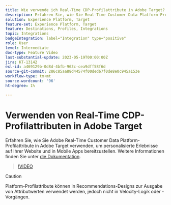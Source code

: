 ```yaml
---
title: Wie verwende ich Real-Time CDP-Profilattribute in Adobe Target?
description: Erfahren Sie, wie Sie Real-Time Customer Data Platform-Profilattribute in Adobe Target verwenden, um personalisierte Erlebnisse auf Ihrer Website und in Mobile Apps bereitzustellen.
solution: Experience Platform, Target
feature-set: Experience Platform, Target
feature: Destinations, Profiles, Integrations
topic: Integrations
badgeIntegration: label="Integration" type="positive"
role: User
level: Intermediate
doc-type: Feature Video
last-substantial-update: 2023-05-19T00:00:00Z
jira: KT-13142
exl-id: a469129b-0d8d-4bfb-963c-cea9dff58f6d
source-git-commit: 286c85aa88d44574f00ded67f0de8e0c945a153e
workflow-type: tm+mt
source-wordcount: '96'
ht-degree: 1%

---
```


# Verwenden von Real-Time CDP-Profilattributen in Adobe Target

Erfahren Sie, wie Sie Adobe Real-Time Customer Data Platform-Profilattribute in Adobe Target verwenden, um personalisierte Erlebnisse auf Ihrer Website und in Mobile Apps bereitzustellen. Weitere Informationen finden Sie unter [die Dokumentation](https://experienceleague.adobe.com/docs/target/using/integrate/integrating-with-rtcdp.html?lang=de).

>[!VIDEO](https://video.tv.adobe.com/v/3419318/?learn=on&enablevpops)

>[!CAUTION]
>
>Platform-Profilattribute können in Recommendations-Designs zur Ausgabe von Attributwerten verwendet werden, jedoch nicht in Velocity-Logik oder -Vorgängen.
